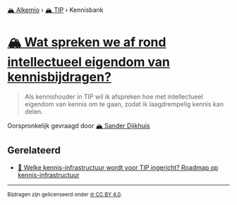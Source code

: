 [🏔️ Alkemio](https://welcome.alkem.io/) › [🏔️ TIP](https://alkem.io/tip/dashboard) › Kennisbank
# [🏔️ Wat spreken we af rond intellectueel eigendom van kennisbijdragen?](https://alkem.io/tip/collaboration/watsprekenweafro-7445)
>Als kennishouder in TIP wil ik afspreken hoe met intellectueel eigendom van kennis om te gaan, zodat ik laagdrempelig kennis kan delen.

Oorspronkelijk gevraagd door [🏔️ Sander Dijkhuis](https://alkem.io/user/sander-dijkhuis-3912)
## Gerelateerd
- [📌 Welke kennis-infrastructuur wordt voor TIP ingericht? Roadmap op kennis-infrastructuur](welkekennis-infrast-7437.md#roadmapopkennis-in-7750)
* * *
<small>Bijdragen zijn gelicenseerd onder [🌐 CC BY 4.0](https://creativecommons.org/licenses/by/4.0/deed.nl).</small>
